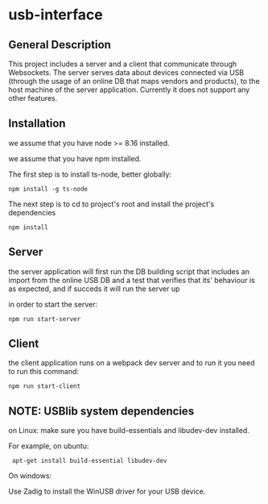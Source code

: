 # usb-interface

## General Description
This project includes a server and a client that communicate through Websockets.
The server serves data about devices connected via USB (through the usage of an online DB that maps vendors and products), to the host machine of the server
application.
Currently it does not support any other features.


## Installation

we assume that you have node >= 8.16 installed.

we assume that you have npm installed.

The first step is to install ts-node, better globally:
````
npm install -g ts-node
````
The next step is to cd to project's root and install the project's dependencies

```
npm install
```

## Server

the server application will first run the DB building script that includes
an import from the online USB DB and a test that verifies that its' behaviour is as expected, and if succeds it will run the server up

in order to start the server:
```
npm run start-server
```


## Client

the client application runs on  a webpack dev server and to run it you need to run this command:

```
npm run start-client
```

## NOTE: USBlib system dependencies

on Linux: make sure you have build-essentials and libudev-dev
installed.

For example, on ubuntu:
```
 apt-get install build-essential libudev-dev
```

On windows:

Use Zadig to install the WinUSB driver for your USB device.
